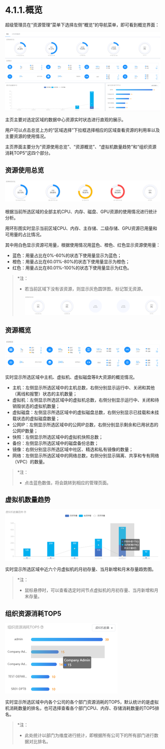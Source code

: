 # 4.1.1.概览

超级管理员在“资源管理”菜单下选择左侧“概览”的导航菜单，即可看到概览界面：

![image-20210127105245683](zone_summary.assets/image-20210127105245683.png)

主页主要对选定区域的数据中心资源实时状态进行直观的展示。

用户可以点击总览上方的“区域选择”下拉框选择相应的区域查看资源的利用率以及主要资源的使用情况。

主页界面主要分为“资源使用总览”、“资源概览”、“虚拟机数量趋势”和“组织资源消耗TOP5”这四个部分。

## 资源使用总览

#### ![1597746993057](zone_summary.assets/1597746993057.png)

根据当前所选区域的全部主机CPU、内存、磁盘、GPU资源的使用情况进行统计分析。

用环形图实时显示当前区域CPU、内存、主存储、二级存储、GPU资源已用量和可用量的占比情况。

其中用白色显示资源可用量，根据使用情况用蓝色、橙色、红色显示资源使用量：

- 蓝色：用量占比在0%-60%的状态下使用量显示为蓝色；
- 橙色：用量占比在60.01%-80%的状态下使用量显示为橙色；
- 红色：用量占比在80.01%-100%的状态下使用量显示为红色。

> *注：
>
> - 若当前区域下没有该资源，则显示灰色圆饼图，标记暂无资源。
>
>   ![1597747084726](zone_summary.assets/1597747084726.png)

## 资源概览

![image-20210127105324437](zone_summary.assets/image-20210127105507731.png)

实时显示所选区域中主机、虚拟机、虚拟磁盘等8大资源的概览情况。

- 主机：左侧显示所选区域中的主机总数，右侧分别显示运行中、关闭和其他（离线和报警）状态的主机数量；
- 虚拟机：左侧显示所选区域中的虚拟机总数，右侧分别显示运行中、关闭和待销毁状态的虚拟机数量；
- 虚拟磁盘：左侧显示所选区域中的虚拟磁盘总数，右侧分别显示已挂载和未挂载状态的虚拟磁盘数量；
- 公网IP：左侧显示所选区域中的公网IP总数，右侧分别显示剩余和已用状态的公网IP数量；
- 快照：左侧显示所选区域中的虚拟机快照总数；
- 备份：左侧显示所选区域中的磁盘备份总数；
- 镜像：右侧分别显示所选区域中社区、精选和私有镜像的数量；
- 网络：左侧显示所选区域中的网络总数，右侧分别显示隔离、共享和专有网络（VPC）的数量。

> *注：
>
> - 点击蓝色数值，将会跳转到相应的管理页面。

## 虚拟机数量趋势

<img src="zone_summary.assets/1597747841838.png" alt="1597747841838" style="zoom:50%;" />

实时显示所选区域中近六个月虚拟机的月初存量、当月新增和月末存量趋势图。

> *注：
>
> - 鼠标悬停时，可以查看选定时间节点虚拟机的月初存量、当月新增和月末存量。

## 组织资源消耗TOP5

<img src="zone_summary.assets/image-20210127105718545.png" alt="image-20210127105718545" style="zoom:50%;" />

实时显示所选区域中内各个公司的各个部门资源消耗的TOP5，默认统计的是虚拟机消耗数量的排名，也可选择查看各个部门CPU、内存、存储消耗数量的TOP5排名。

> *注：
>
> - 此处统计以部门为维度进行统计，即根据所有公司下的所有部门进行数据对比排名。